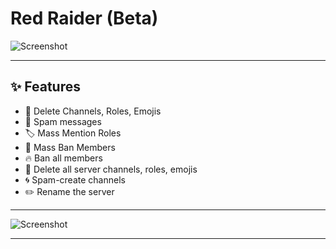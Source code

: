 # Red Raider (Beta)

![Screenshot](https://github.com/user-attachments/assets/940a69ba-44b1-4535-a6cc-c7e47b6be64e)

---

## ✨ Features

- 🚫 Delete Channels, Roles, Emojis
- 📢 Spam messages 
- 🏷️ Mass Mention Roles
- 🚷 Mass Ban Members
- 🔥 Ban all members
- 🧨 Delete all server channels, roles, emojis
- 🌀 Spam-create channels
- ✏️ Rename the server
---
![Screenshot](https://github.com/user-attachments/assets/99d68d29-a579-4360-9614-1fb1c4ca0a40)

---
